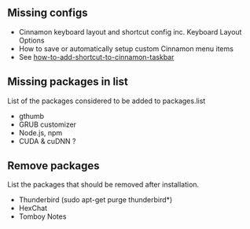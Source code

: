 Missing configs
---------
-   Cinnamon keyboard layout and shortcut config inc. Keyboard Layout Options
-   How to save or automatically setup custom Cinnamon menu items
  -   See [how-to-add-shortcut-to-cinnamon-taskbar](https://unix.stackexchange.com/questions/205233/how-to-add-shortcut-to-cinnamon-taskbar)

Missing packages in list
------------------------
List of the packages considered to be added to packages.list
-   gthumb
-   GRUB customizer
-   Node.js, npm
-   CUDA & cuDNN ?

Remove packages
---------------
List the packages that should be removed after installation.
-   Thunderbird (sudo apt-get purge thunderbird*)
-   HexChat
-   Tomboy Notes
